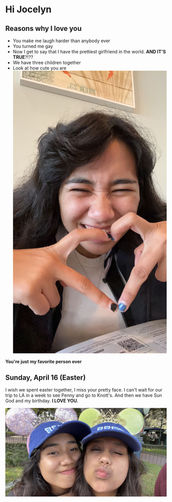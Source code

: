 # Hi Jocelyn

## Reasons why I love you

* You make me laugh harder than anybody ever
* You turned me gay
* Now I get to say that I have the prettiest girlfriend in the world. **AND IT'S TRUE**?!??
* We have three children together
* Look at how cute you are 
![](IMG_1397.png)

**You're just my favorite person ever**

## Sunday, April 16 (Easter)

I wish we spent easter together, I miss your pretty face. I can't wait for our trip to LA in a week to see Penny and go to Knott's. And then we have Sun God and my birthday. **I LOVE YOU.**

![](IMG_1600.jpg)

